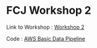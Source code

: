 # FCJ Workshop 2

Link to Workshop : [Workshop 2](https://zymeth-pgb.github.io/Workshop-2/)

Code : [AWS Basic Data Pipeline](https://github.com/Zymeth-PGB/AWS-Basic-Data-Pipeline)
